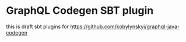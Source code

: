 # GraphQL Codegen SBT plugin #

this is draft sbt plugins for https://github.com/kobylynskyi/graphql-java-codegen 